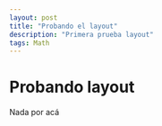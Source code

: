 ```yaml
---
layout: post
title: "Probando el layout"
description: "Primera prueba layout"
tags: Math
---
```


# Probando layout

Nada por acá

